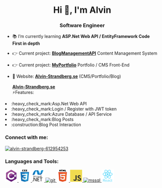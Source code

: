 <h1 align="center">Hi 👋, I'm Alvin</h1>
<h3 align="center">Software Engineer</h3>

- :books: I’m currently learning **ASP.Net Web API / EntityFramework Code First in depth**

- :point_right: Current project: <a href="https://github.com/troskan/BlogManagementAPI">**BlogManagementAPI**</a> Content Management System
- :point_right: Current project: <a href="https://github.com/troskan/MyPortfolio">**MyPortfolio**</a> Portfolio / CMS Front-End
- :house_with_garden: Website: <a href="https://www.alvin-strandberg.se/">**Alvin-Strandberg.se**</a> (CMS/Portfolio/Blog)
<br/><br/><a href="https://www.alvin-strandberg.se/">**Alvin-Strandberg.se**</a><br/> :zap:Features: <br/>
<li>:heavy_check_mark:Asp.Net Web API</li>
<li>:heavy_check_mark:Login / Register with JWT token</li>
<li>:heavy_check_mark:Azure Database / API Service</li>
<li>:heavy_check_mark:Blog Posts</li>
<li>:construction:Blog Post Interaction</li>
<h3 align="left">Connect with me:</h3>
<p align="left">
<a href="https://linkedin.com/in/alvin-strandberg-612954253" target="blank"><img align="center" src="https://raw.githubusercontent.com/rahuldkjain/github-profile-readme-generator/master/src/images/icons/Social/linked-in-alt.svg" alt="alvin-strandberg-612954253" height="30" width="40" /></a>
</p>

<h3 align="left">Languages and Tools:</h3>
<p align="left"> <a href="https://www.w3schools.com/cs/" target="_blank" rel="noreferrer"> <img src="https://raw.githubusercontent.com/devicons/devicon/master/icons/csharp/csharp-original.svg" alt="csharp" width="40" height="40"/> </a> <a href="https://www.w3schools.com/css/" target="_blank" rel="noreferrer"> <img src="https://raw.githubusercontent.com/devicons/devicon/master/icons/css3/css3-original-wordmark.svg" alt="css3" width="40" height="40"/> </a> <a href="https://dotnet.microsoft.com/" target="_blank" rel="noreferrer"> <img src="https://raw.githubusercontent.com/devicons/devicon/master/icons/dot-net/dot-net-original-wordmark.svg" alt="dotnet" width="40" height="40"/> </a> <a href="https://git-scm.com/" target="_blank" rel="noreferrer"> <img src="https://www.vectorlogo.zone/logos/git-scm/git-scm-icon.svg" alt="git" width="40" height="40"/> </a> <a href="https://www.w3.org/html/" target="_blank" rel="noreferrer"> <img src="https://raw.githubusercontent.com/devicons/devicon/master/icons/html5/html5-original-wordmark.svg" alt="html5" width="40" height="40"/> </a> <a href="https://developer.mozilla.org/en-US/docs/Web/JavaScript" target="_blank" rel="noreferrer"> <img src="https://raw.githubusercontent.com/devicons/devicon/master/icons/javascript/javascript-original.svg" alt="javascript" width="40" height="40"/> </a> <a href="https://www.microsoft.com/en-us/sql-server" target="_blank" rel="noreferrer"> <img src="https://www.svgrepo.com/show/303229/microsoft-sql-server-logo.svg" alt="mssql" width="40" height="40"/> </a> <a href="https://reactjs.org/" target="_blank" rel="noreferrer"> <img src="https://raw.githubusercontent.com/devicons/devicon/master/icons/react/react-original-wordmark.svg" alt="react" width="40" height="40"/> </a> </p>
